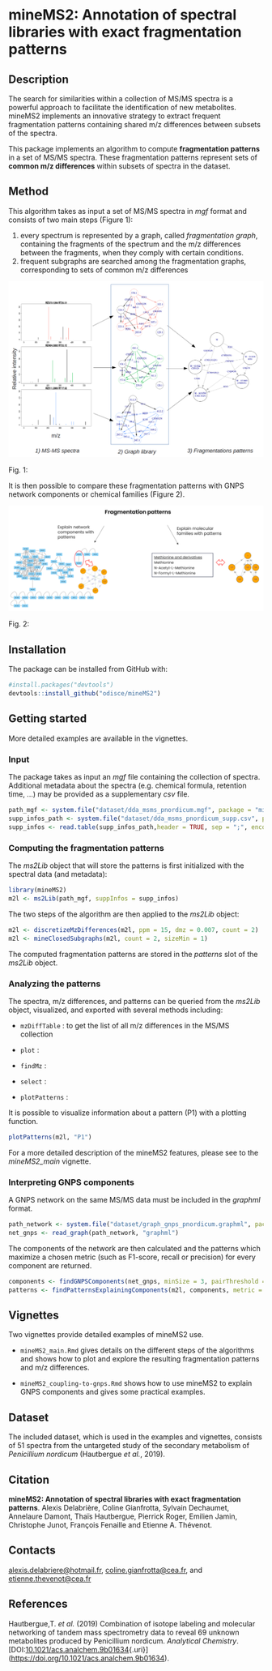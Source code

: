# mineMS2: Annotation of spectral libraries with exact fragmentation patterns

## Description

The search for similarities within a collection of MS/MS spectra is a powerful approach to facilitate the identification of new metabolites. mineMS2 implements an innovative strategy to extract frequent fragmentation patterns containing shared m/z differences between subsets of the spectra.

This package implements an algorithm to compute **fragmentation patterns** in a set of MS/MS spectra. These fragmentation patterns represent sets of **common m/z differences** within subsets of spectra in the dataset.

## Method

This algorithm takes as input a set of MS/MS spectra in *mgf* format and consists of two main steps (Figure 1):

1.  every spectrum is represented by a graph, called *fragmentation graph*, containing the fragments of the spectrum and the m/z differences between the fragments, when they comply with certain conditions.
2.  frequent subgraphs are searched among the fragmentation graphs, corresponding to sets of common m/z differences

![](vignettes/figures/mineMS2_input_output.png)

Fig. 1:

It is then possible to compare these fragmentation patterns with GNPS network components or chemical families (Figure 2).

![](vignettes/figures/explain_patterns.png)

Fig. 2:

## Installation

The package can be installed from GitHub with:

``` r
#install.packages("devtools")
devtools::install_github("odisce/mineMS2")
```

## Getting started

More detailed examples are available in the vignettes.

### Input

The package takes as input an *mgf* file containing the collection of spectra. Additional metadata about the spectra (e.g. chemical formula, retention time, ...) may be provided as a supplementary *csv* file.

``` r
path_mgf <- system.file("dataset/dda_msms_pnordicum.mgf", package = "mineMS2")
supp_infos_path <- system.file("dataset/dda_msms_pnordicum_supp.csv", package = "mineMS2")
supp_infos <- read.table(supp_infos_path,header = TRUE, sep = ";", encoding = "utf-8", quote = "")
```

### Computing the fragmentation patterns

The *ms2Lib* object that will store the patterns is first initialized with the spectral data (and metadata):

``` r
library(mineMS2)
m2l <- ms2Lib(path_mgf, suppInfos = supp_infos)
```

The two steps of the algorithm are then applied to the *ms2Lib* object:

``` r
m2l <- discretizeMzDifferences(m2l, ppm = 15, dmz = 0.007, count = 2)
m2l <- mineClosedSubgraphs(m2l, count = 2, sizeMin = 1)
```

The computed fragmentation patterns are stored in the *patterns* slot of the *ms2Lib* object.

### Analyzing the patterns

The spectra, m/z differences, and patterns can be queried from the *ms2Lib* object, visualized, and exported with several methods including:

-   `mzDiffTable` : to get the list of all m/z differences in the MS/MS collection

-   `plot` :

-   `findMz` :

-   `select` :

-   `plotPatterns` :

It is possible to visualize information about a pattern (P1) with a plotting function.

``` r
plotPatterns(m2l, "P1")
```

For a more detailed description of the mineMS2 features, please see to the *mineMS2_main* vignette.

### Interpreting GNPS components

A GNPS network on the same MS/MS data must be included in the *graphml* format.

``` r
path_network <- system.file("dataset/graph_gnps_pnordicum.graphml", package = "mineMS2")
net_gnps <- read_graph(path_network, "graphml")
```

The components of the network are then calculated and the patterns which maximize a chosen metric (such as F1-score, recall or precision) for every component are returned.

``` r
components <- findGNPSComponents(net_gnps, minSize = 3, pairThreshold = 0.9)
patterns <- findPatternsExplainingComponents(m2l, components, metric = c("recall", "precision", "size"), top = 1)
```

## Vignettes

Two vignettes provide detailed examples of mineMS2 use.

-   `mineMS2_main.Rmd` gives details on the different steps of the algorithms and shows how to plot and explore the resulting fragmentation patterns and m/z differences.

-   `mineMS2_coupling-to-gnps.Rmd` shows how to use mineMS2 to explain GNPS components and gives some practical examples.

## Dataset

The included dataset, which is used in the examples and vignettes, consists of 51 spectra from the untargeted study of the secondary metabolism of *Penicillium nordicum* (Hautbergue *et al.*, 2019).

## Citation

**mineMS2: Annotation of spectral libraries with exact fragmentation patterns**. Alexis Delabrière, Coline Gianfrotta, Sylvain Dechaumet, Annelaure Damont, Thaïs Hautbergue, Pierrick Roger, Emilien Jamin, Christophe Junot, François Fenaille and Etienne A. Thévenot.

## Contacts

[alexis.delabriere\@hotmail.fr](mailto:alexis.delabriere@hotmail.fr), [coline.gianfrotta\@cea.fr](mailto:coline.gianfrotta@cea.fr), and [etienne.thevenot\@cea.fr](mailto:etienne.thevenot@cea.fr)

## References

Hautbergue,T. *et al.* (2019) Combination of isotope labeling and molecular networking of tandem mass spectrometry data to reveal 69 unknown metabolites produced by Penicillium nordicum. *Analytical Chemistry*. [DOI:[10.1021/acs.analchem.9b01634](DOI:%5B10.1021/acs.analchem.9b01634){.uri}](https://doi.org/10.1021/acs.analchem.9b01634).
